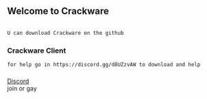 ## Welcome to Crackware
```markdown

U can download Crackware on the github
```

### Crackware Client
    for help go in https://discord.gg/d8UZzvAW to download and help
### 

<a href="https://discord.gg/9UcBWdbkJv" >Discord</a>  
  join or gay
